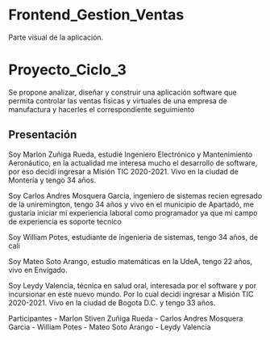 # Frontend_Gestion_Ventas
Parte visual de la aplicación.

# Proyecto_Ciclo_3
Se propone analizar, diseñar y construir una aplicación software que permita controlar las ventas físicas y virtuales de una empresa de manufactura y hacerles el correspondiente seguimiento

## Presentación

Soy Marlon Zuñiga Rueda, estudié Ingeniero Electrónico y Mantenimiento Aeronáutico, en la actualidad me interesa mucho el desarrollo de software, por eso decidí ingresar a Misión TIC 2020-2021. Vivo en la ciudad de Montería y tengo 34 años.

Soy Carlos Andres Mosquera Garcia, ingeniero de sistemas recien egresado de la uniremington, tengo 34 años y vivo en el municipio de Apartadó, me gustaria iniciar mi experiencia laboral como programador ya que mi campo de experiencia es soporte tecnico

Soy William Potes, estudiante de ingenieria de sistemas, tengo 34 años, de cali

Soy Mateo Soto Arango, estudio matemáticas en la UdeA, tengo 22 años, vivo en Envigado.

Soy Leydy Valencia, técnica en salud oral, interesada por el software y por incursionar en este nuevo mundo. Por lo cual decidí ingresar a Misión TIC 2020-2021. Vivo en la ciudad de Bogota D.C. y tengo 33 años.

Participantes
	- Marlon Stiven Zuñiga Rueda 
	- Carlos Andres Mosquera Garcia 
	- William Potes 
	- Mateo Soto Arango
	- Leydy Valencia
